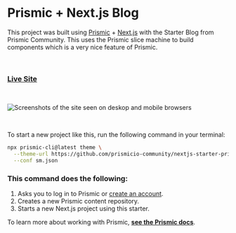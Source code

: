 # Prismic + Next.js Blog

This project was built using [Prismic][prismic] + [Next.js][nextjs] with the Starter Blog from Prismic Community. This uses the Prismic slice machine to build components which is a very nice feature of Prismic.

&nbsp;

### [Live Site][live-demo]

&nbsp;

<img src="https://user-images.githubusercontent.com/8601064/163122284-5b80a81e-a4fd-482e-9bd5-99b22f61175f.png" alt="Screenshots of the site seen on deskop and mobile browsers" />

&nbsp;

To start a new project like this, run the following command in your terminal:

```sh
npx prismic-cli@latest theme \
  --theme-url https://github.com/prismicio-community/nextjs-starter-prismic-blog \
  --conf sm.json
```

### This command does the following:

1. Asks you to log in to Prismic or [create an account][prismic-sign-up].
2. Creates a new Prismic content repository.
3. Starts a new Next.js project using this starter.

To learn more about working with Prismic, [**see the Prismic docs**][prismic-docs].

[prismic]: https://prismic.io/
[prismic-docs]: https://prismic.io/docs/technologies/nextjs
[prismic-sign-up]: https://prismic.io/dashboard/signup
[nextjs]: https://nextjs.org/
[live-demo]: https://nextjs-starter-prismic-blog.vercel.app/
